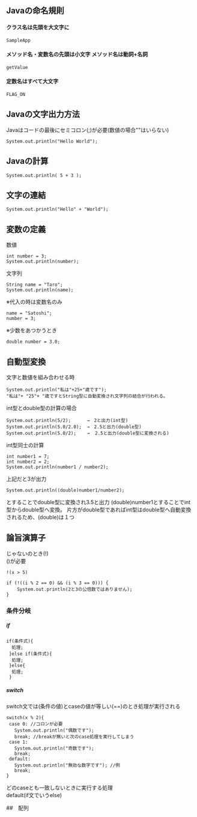 ## Javaの命名規則
#### クラス名は先頭を大文字に
```
SampleApp
```
#### メソッド名・変数名の先頭は小文字  メソッド名は動詞+名詞
```
getValue
```
#### 定数名はすべて大文字
```
FLAG_ON
```

## Javaの文字出力方法
Javaはコードの最後にセミコロン(;)が必要(数値の場合""はいらない)  
```
System.out.println("Hello World"); 
```

## Javaの計算

``
System.out.println( 5 + 3 );  
``

## 文字の連結

```
System.out.println("Hello" + "World"); 
```

## 変数の定義
数値

```
int number = 3;   
System.out.println(number);
```
文字列

```
String name = "Taro";  
System.out.println(name);
```
※代入の時は変数名のみ
```
name = "Satoshi";   
number = 3;
```

※少数をあつかうとき
```
double number = 3.0;
```

## 自動型変換
文字と数値を組み合わせる時
```
System.out.println("私は"+25+"歳です");
"私は"+ "25"+ "歳ですとString型に自動変換され文字列の結合が行われる。
```

int型とdouble型の計算の場合
```
System.out.println(5/2);      →　2と出力(int型)    
System.out.println(5.0/2.0);  →　2.5と出力(double型)    
System.out.println(5.0/2);    →  2.5と出力(double型に変換される)  
```

int型同士の計算
```
int number1 = 7;
int number2 = 2;
System.out.println(number1 / number2);
```
上記だと3が出力

```
System.out.println((double)number1/number2);
```
とすることでdouble型に変換され3.5と出力
(double)number1とすることでint型からdouble型へ変換。
片方がdouble型であればint型はdouble型へ自動変換されるため、(double)は１つ


## 論旨演算子
じゃないのとき(!)  
()が必要
```
!(x > 5)

if (!((i % 2 == 0) && (i % 3 == 0))) {
	System.out.println(2と3の公倍数ではありません);
}
```

### 条件分岐
##### if 
```
if(条件式){  
  処理;
 }else if(条件式){
  処理;
 }else{  
  処理;  
 }
 ```
 
 ##### switch
 switch文では(条件の値)とcaseの値が等しい(==)のとき処理が実行される　　
 ```
 switch(x % 2){
  case 0: //コロンが必要  
    System.out.println("偶数です");
    break; //breakが無いと次のcase処理を実行してしまう
  case 1:
    System.out.println("奇数です");
    break;
  default:  
    System.out.println("無効な数字です"); //例
    break;
 }
 ```
 どのcaseとも一致しないときに実行する処理  
 default(if文でいうelse)
 
 ##　配列
 
